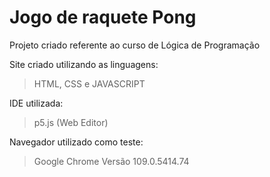 # Jogo de raquete Pong
Projeto criado referente ao curso de Lógica de Programação

Site criado utilizando as linguagens:
> HTML, CSS e JAVASCRIPT

IDE utilizada:
> p5.js (Web Editor)

Navegador utilizado como teste:
> Google Chrome Versão 109.0.5414.74
